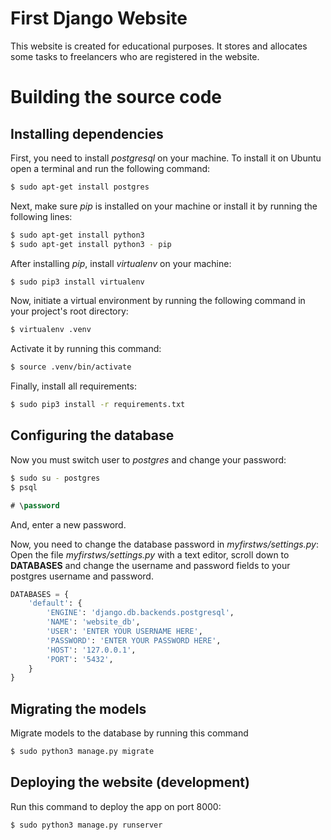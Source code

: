 # First Django Website

This website is created for educational purposes. 
It stores and allocates some tasks to freelancers who are registered in the website.

# Building the source code

## Installing dependencies
First, you need to install *postgresql* on your machine.
To install it on Ubuntu open a terminal and run the following command:

```bash
$ sudo apt-get install postgres
```
Next, make sure *pip* is installed on your machine or install it by running 
the following lines:

```bash
$ sudo apt-get install python3
$ sudo apt-get install python3 - pip
```

After installing *pip*, install *virtualenv* on your machine:

```bash
$ sudo pip3 install virtualenv
```
Now, initiate a virtual environment by running the following command in 
your project's root directory:

```bash
$ virtualenv .venv
```

Activate it by running this command:

```bash
$ source .venv/bin/activate
```

Finally, install all requirements:

```bash
$ sudo pip3 install -r requirements.txt
```

## Configuring the database 
Now you must switch user to *postgres* and change your password:

```bash
$ sudo su - postgres
$ psql
```
```sql
# \password
```

And, enter a new password.

Now, you need to change the database password in *myfirstws/settings.py*:
Open the file *myfirstws/settings.py* with a text editor, scroll down 
to **DATABASES** and change the username and password fields to your postgres 
username and password.
```python
DATABASES = {
    'default': {
        'ENGINE': 'django.db.backends.postgresql',
        'NAME': 'website_db',
        'USER': 'ENTER YOUR USERNAME HERE',
        'PASSWORD': 'ENTER YOUR PASSWORD HERE',
        'HOST': '127.0.0.1',
        'PORT': '5432',
    }
}

```
## Migrating the models 
Migrate models to the database by running this command

```bash
$ sudo python3 manage.py migrate
```

## Deploying the website (development)
Run this command to deploy the app on port 8000:

```bash
$ sudo python3 manage.py runserver
```

